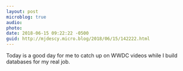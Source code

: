 ```yaml
---
layout: post
microblog: true
audio: 
photo: 
date: 2018-06-15 09:22:22 -0500
guid: http://mjdescy.micro.blog/2018/06/15/142222.html
---
```

Today is a good day for me to catch up on WWDC videos while I build databases for my real job.
